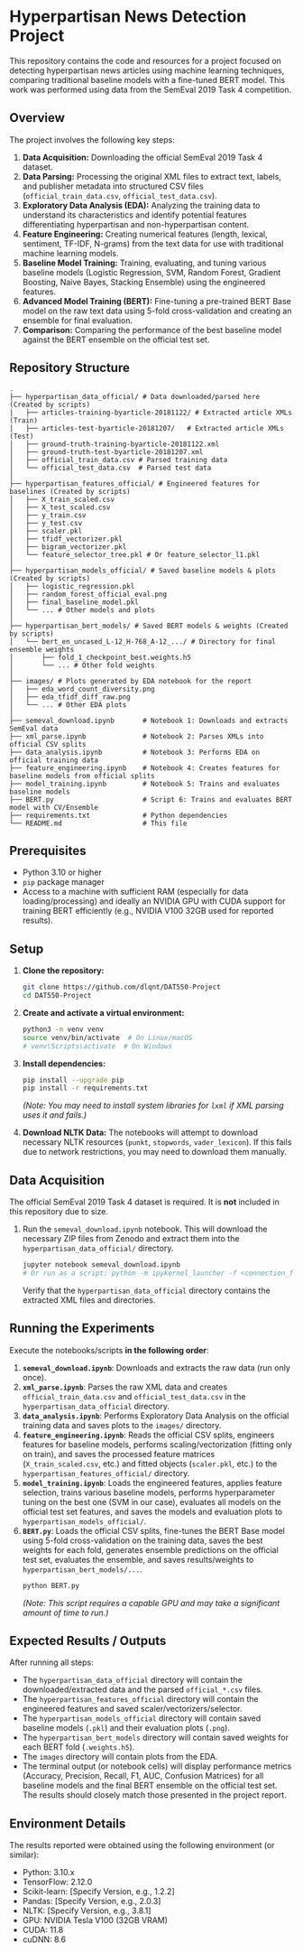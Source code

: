 # Hyperpartisan News Detection Project

This repository contains the code and resources for a project focused on detecting hyperpartisan news articles using machine learning techniques, comparing traditional baseline models with a fine-tuned BERT model. This work was performed using data from the SemEval 2019 Task 4 competition.

## Overview

The project involves the following key steps:
1.  **Data Acquisition:** Downloading the official SemEval 2019 Task 4 dataset.
2.  **Data Parsing:** Processing the original XML files to extract text, labels, and publisher metadata into structured CSV files (`official_train_data.csv`, `official_test_data.csv`).
3.  **Exploratory Data Analysis (EDA):** Analyzing the training data to understand its characteristics and identify potential features differentiating hyperpartisan and non-hyperpartisan content.
4.  **Feature Engineering:** Creating numerical features (length, lexical, sentiment, TF-IDF, N-grams) from the text data for use with traditional machine learning models.
5.  **Baseline Model Training:** Training, evaluating, and tuning various baseline models (Logistic Regression, SVM, Random Forest, Gradient Boosting, Naive Bayes, Stacking Ensemble) using the engineered features.
6.  **Advanced Model Training (BERT):** Fine-tuning a pre-trained BERT Base model on the raw text data using 5-fold cross-validation and creating an ensemble for final evaluation.
7.  **Comparison:** Comparing the performance of the best baseline model against the BERT ensemble on the official test set.

## Repository Structure

```
.
├── hyperpartisan_data_official/ # Data downloaded/parsed here (Created by scripts)
│   ├── articles-training-byarticle-20181122/ # Extracted article XMLs (Train)
│   ├── articles-test-byarticle-20181207/   # Extracted article XMLs (Test)
│   ├── ground-truth-training-byarticle-20181122.xml
│   ├── ground-truth-test-byarticle-20181207.xml
│   ├── official_train_data.csv # Parsed training data
│   └── official_test_data.csv  # Parsed test data
│
├── hyperpartisan_features_official/ # Engineered features for baselines (Created by scripts)
│   ├── X_train_scaled.csv
│   ├── X_test_scaled.csv
│   ├── y_train.csv
│   ├── y_test.csv
│   ├── scaler.pkl
│   ├── tfidf_vectorizer.pkl
│   ├── bigram_vectorizer.pkl
│   └── feature_selector_tree.pkl # Or feature_selector_l1.pkl
│
├── hyperpartisan_models_official/ # Saved baseline models & plots (Created by scripts)
│   ├── logistic_regression.pkl
│   ├── random_forest_official_eval.png
│   ├── final_baseline_model.pkl 
│   └── ... # Other models and plots
│
├── hyperpartisan_bert_models/ # Saved BERT models & weights (Created by scripts)
│   └── bert_en_uncased_L-12_H-768_A-12_.../ # Directory for final ensemble weights
│       ├── fold_1_checkpoint_best.weights.h5
│       └── ... # Other fold weights
│
├── images/ # Plots generated by EDA notebook for the report
│   ├── eda_word_count_diversity.png
│   ├── eda_tfidf_diff_raw.png
│   └── ... # Other EDA plots
│
├── semeval_download.ipynb       # Notebook 1: Downloads and extracts SemEval data
├── xml_parse.ipynb              # Notebook 2: Parses XMLs into official CSV splits
├── data_analysis.ipynb          # Notebook 3: Performs EDA on official training data
├── feature_engineering.ipynb    # Notebook 4: Creates features for baseline models from official splits
├── model_training.ipynb         # Notebook 5: Trains and evaluates baseline models
├── BERT.py                      # Script 6: Trains and evaluates BERT model with CV/Ensemble
├── requirements.txt             # Python dependencies
└── README.md                    # This file
```

## Prerequisites

*   Python 3.10 or higher
*   `pip` package manager
*   Access to a machine with sufficient RAM (especially for data loading/processing) and ideally an NVIDIA GPU with CUDA support for training BERT efficiently (e.g., NVIDIA V100 32GB used for reported results).

## Setup

1.  **Clone the repository:**
    ```bash
    git clone https://github.com/dlqnt/DAT550-Project
    cd DAT550-Project
    ```

2.  **Create and activate a virtual environment:**
    ```bash
    python3 -m venv venv
    source venv/bin/activate  # On Linux/macOS
    # venv\Scripts\activate  # On Windows
    ```

3.  **Install dependencies:**
    ```bash
    pip install --upgrade pip
    pip install -r requirements.txt
    ```
    *(Note: You may need to install system libraries for `lxml` if XML parsing uses it and fails.)*

4.  **Download NLTK Data:** The notebooks will attempt to download necessary NLTK resources (`punkt`, `stopwords`, `vader_lexicon`). If this fails due to network restrictions, you may need to download them manually.

## Data Acquisition

The official SemEval 2019 Task 4 dataset is required. It is **not** included in this repository due to size.

1.  Run the `semeval_download.ipynb` notebook. This will download the necessary ZIP files from Zenodo and extract them into the `hyperpartisan_data_official/` directory.
    ```bash
    jupyter notebook semeval_download.ipynb 
    # Or run as a script: python -m ipykernel_launcher -f <connection_file> semeval_download.ipynb
    ```
    Verify that the `hyperpartisan_data_official` directory contains the extracted XML files and directories.

## Running the Experiments

Execute the notebooks/scripts **in the following order**:

1.  **`semeval_download.ipynb`**: Downloads and extracts the raw data (run only once).
2.  **`xml_parse.ipynb`**: Parses the raw XML data and creates `official_train_data.csv` and `official_test_data.csv` in the `hyperpartisan_data_official` directory.
3.  **`data_analysis.ipynb`**: Performs Exploratory Data Analysis on the official training data and saves plots to the `images/` directory.
4.  **`feature_engineering.ipynb`**: Reads the official CSV splits, engineers features for baseline models, performs scaling/vectorization (fitting only on train), and saves the processed feature matrices (`X_train_scaled.csv`, etc.) and fitted objects (`scaler.pkl`, etc.) to the `hyperpartisan_features_official/` directory.
5.  **`model_training.ipynb`**: Loads the engineered features, applies feature selection, trains various baseline models, performs hyperparameter tuning on the best one (SVM in our case), evaluates all models on the official test set features, and saves the models and evaluation plots to `hyperpartisan_models_official/`.
6.  **`BERT.py`**: Loads the official CSV splits, fine-tunes the BERT Base model using 5-fold cross-validation on the training data, saves the best weights for each fold, generates ensemble predictions on the official test set, evaluates the ensemble, and saves results/weights to `hyperpartisan_bert_models/...`.
    ```bash
    python BERT.py 
    ```
    *(Note: This script requires a capable GPU and may take a significant amount of time to run.)*

## Expected Results / Outputs

After running all steps:
*   The `hyperpartisan_data_official` directory will contain the downloaded/extracted data and the parsed `official_*.csv` files.
*   The `hyperpartisan_features_official` directory will contain the engineered features and saved scaler/vectorizers/selector.
*   The `hyperpartisan_models_official` directory will contain saved baseline models (`.pkl`) and their evaluation plots (`.png`).
*   The `hyperpartisan_bert_models` directory will contain saved weights for each BERT fold (`.weights.h5`).
*   The `images` directory will contain plots from the EDA.
*   The terminal output (or notebook cells) will display performance metrics (Accuracy, Precision, Recall, F1, AUC, Confusion Matrices) for all baseline models and the final BERT ensemble on the official test set. The results should closely match those presented in the project report.

## Environment Details

The results reported were obtained using the following environment (or similar):
*   Python: 3.10.x
*   TensorFlow: 2.12.0
*   Scikit-learn: [Specify Version, e.g., 1.2.2]
*   Pandas: [Specify Version, e.g., 2.0.3]
*   NLTK: [Specify Version, e.g., 3.8.1]
*   GPU: NVIDIA Tesla V100 (32GB VRAM)
*   CUDA: 11.8
*   cuDNN: 8.6


